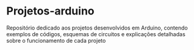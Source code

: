# Projetos-arduino
Repositório dedicado aos projetos desenvolvidos em Arduino, contendo exemplos de códigos, esquemas de circuitos e explicações detalhadas sobre o funcionamento de cada projeto
